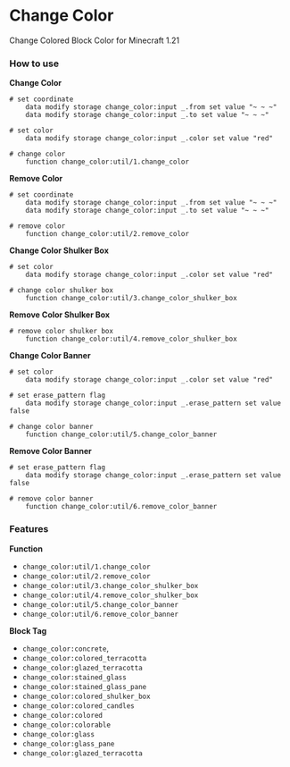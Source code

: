 # Change Color

Change Colored Block Color for Minecraft 1.21

### How to use
**Change Color**
```mcfunction
# set coordinate
    data modify storage change_color:input _.from set value "~ ~ ~"
    data modify storage change_color:input _.to set value "~ ~ ~"

# set color
    data modify storage change_color:input _.color set value "red"

# change color
    function change_color:util/1.change_color
```

**Remove Color**
```mcfunction
# set coordinate
    data modify storage change_color:input _.from set value "~ ~ ~"
    data modify storage change_color:input _.to set value "~ ~ ~"

# remove color
    function change_color:util/2.remove_color
```

**Change Color Shulker Box**
```mcfunction
# set color
    data modify storage change_color:input _.color set value "red"

# change color shulker box
    function change_color:util/3.change_color_shulker_box
```

**Remove Color Shulker Box**
```mcfunction
# remove color shulker box
    function change_color:util/4.remove_color_shulker_box
```

**Change Color Banner**
```mcfunction
# set color
    data modify storage change_color:input _.color set value "red"

# set erase_pattern flag
    data modify storage change_color:input _.erase_pattern set value false

# change color banner
    function change_color:util/5.change_color_banner
```

**Remove Color Banner**
```mcfunction
# set erase_pattern flag
    data modify storage change_color:input _.erase_pattern set value false

# remove color banner
    function change_color:util/6.remove_color_banner
```

### Features
**Function**
- `change_color:util/1.change_color`
- `change_color:util/2.remove_color`
- `change_color:util/3.change_color_shulker_box`
- `change_color:util/4.remove_color_shulker_box`
- `change_color:util/5.change_color_banner`
- `change_color:util/6.remove_color_banner`

**Block Tag**
- `change_color:concrete`,
- `change_color:colored_terracotta`
- `change_color:glazed_terracotta`
- `change_color:stained_glass`
- `change_color:stained_glass_pane`
- `change_color:colored_shulker_box`
- `change_color:colored_candles`
- `change_color:colored`
- `change_color:colorable`
- `change_color:glass`
- `change_color:glass_pane`
- `change_color:glazed_terracotta`
